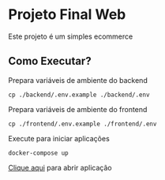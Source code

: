# Projeto Final Web

Este projeto é um simples ecommerce

## Como Executar?

Prepara variáveis de ambiente do backend

```shell
cp ./backend/.env.example ./backend/.env
```

Prepara variáveis de ambiente do frontend

```shell
cp ./frontend/.env.example ./frontend/.env
```

Execute para iniciar aplicações

```shell
docker-compose up
```

[Clique aqui](http://localhost:3000) para abrir aplicação
